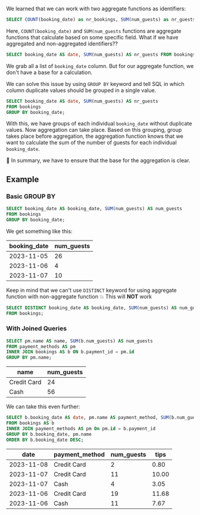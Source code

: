 
We learned that we can work with two aggregate functions as identifiers:
```sql
SELECT COUNT(booking_date) as nr_bookings, SUM(num_guests) as nr_guests FROM bookings;
```
Here, `COUNT(booking_date)` and `SUM(num_guests` functions are aggregate functions that calculate based on some specific field.
What if we have aggregated and non-aggregated identifiers??

```sql
SELECT booking_date AS date, SUM(num_guests) AS nr_guests FROM bookings;
```
We grab all a list of `booking_date` column. But for our aggregate function, we don't have a base for a calculation.

We can solve this issue by using `GROUP BY` keyword and tell SQL in which column duplicate values should be grouped in a single value.
```sql
SELECT booking_date AS date, SUM(num_guests) AS nr_guests
FROM bookings
GROUP BY booking_date;
```
With this, we have groups of each individual `booking_date` without duplicate values. Now aggregation can take place. Based on this grouping, group takes place before aggregation, the aggregation function knows that we want to calculate the sum of the number of guests for each individual `booking_date`.

👏 In summary, we have to ensure that the base for the aggregation is clear.

## Example

### Basic GROUP BY

```sql
SELECT booking_date AS booking_date, SUM(num_guests) AS num_guests
FROM bookings
GROUP BY booking_date;
```

We get something like this:

| booking_date | num_guests |
| ------------ | ---------- |
| 2023-11-05   | 26         |
| 2023-11-06   | 4          |
| 2023-11-07   | 10         |

Keep in mind that we can't use `DISTINCT` keyword for using aggregate function with non-aggregate function
💥 This will **NOT** work
```sql
SELECT DISTINCT booking_date AS booking_date, SUM(num_guests) AS num_guests
FROM bookings;
```

### With Joined Queries

```sql
SELECT pm.name AS name, SUM(b.num_guests) AS num_guests
FROM payment_methods AS pm
INNER JOIN bookings AS b ON b.payment_id = pm.id
GROUP BY pm.name;
```

| name        | num_guests |
| ----------- | ---------- |
| Credit Card | 24         |
| Cash        | 56         |

We can take this even further:
```sql
SELECT b.booking_date AS date, pm.name AS payment_method, SUM(b.num_guests) AS num_guests, ROUND(AVG(b.amount_tipped), 2) AS tips
FROM bookings AS b
INNER JOIN payment_methods AS pm On pm.id = b.payment_id
GROUP BY b.booking_date, pm.name
ORDER BY b.booking_date DESC;
```

| date       | payment_method | num_guests | tips  |
| ---------- | -------------- | ---------- | ----- |
| 2023-11-08 | Credit Card    | 2          | 0.80  |
| 2023-11-07 | Credit Card    | 11         | 10.00 |
| 2023-11-07 | Cash           | 4          | 3.05  |
| 2023-11-06 | Credit Card    | 19         | 11.68 |
| 2023-11-06 | Cash           | 11         | 7.67  |
